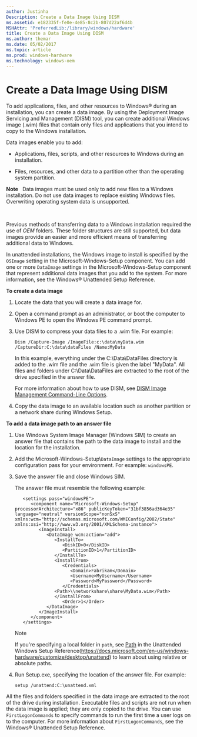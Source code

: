 ```yaml
---
author: Justinha
Description: Create a Data Image Using DISM
ms.assetid: e182335f-fe0e-4e85-8c2b-807d22af6d4b
MSHAttr: 'PreferredLib:/library/windows/hardware'
title: Create a Data Image Using DISM
ms.author: themar
ms.date: 05/02/2017
ms.topic: article
ms.prod: windows-hardware
ms.technology: windows-oem
---
```


# Create a Data Image Using DISM


To add applications, files, and other resources to Windows® during an installation, you can create a data image. By using the Deployment Image Servicing and Management (DISM) tool, you can create additional Windows image (.wim) files that contain only files and applications that you intend to copy to the Windows installation.

Data images enable you to add:

-   Applications, files, scripts, and other resources to Windows during an installation.

-   Files, resources, and other data to a partition other than the operating system partition.

**Note**  
Data images must be used only to add new files to a Windows installation. Do not use data images to replace existing Windows files. Overwriting operating system data is unsupported.

 

Previous methods of transferring data to a Windows installation required the use of $OEM$ folders. These folder structures are still supported, but data images provide an easier and more efficient means of transferring additional data to Windows.

In unattended installations, the Windows image to install is specified by the `OSImage` setting in the Microsoft-Windows-Setup component. You can add one or more `DataImage` settings in the Microsoft-Windows-Setup component that represent additional data images that you add to the system. For more information, see the Windows® Unattended Setup Reference.

**To create a data image**

1.  Locate the data that you will create a data image for.

2.  Open a command prompt as an administrator, or boot the computer to Windows PE to open the Windows PE command prompt.

3.  Use DISM to compress your data files to a .wim file. For example:

    ```
    Dism /Capture-Image /ImageFile:c:\data\myData.wim /CaptureDir:C:\data\dataFiles /Name:MyData
    ```

    In this example, everything under the C:\\Data\\DataFiles directory is added to the .wim file and the .wim file is given the label "MyData". All files and folders under C:\\Data\\DataFiles are extracted to the root of the drive specified in the answer file.

    For more information about how to use DISM, see [DISM Image Management Command-Line Options](dism-image-management-command-line-options-s14.md).

4.  Copy the data image to an available location such as another partition or a network share during Windows Setup.

**To add a data image path to an answer file**

1.  Use Windows System Image Manager (Windows SIM) to create an answer file that contains the path to the data image to install and the location for the installation.

2.  Add the Microsoft-Windows-Setup\\`DataImage` settings to the appropriate configuration pass for your environment. For example: `windowsPE`.

3.  Save the answer file and close Windows SIM.

    The answer file must resemble the following example:

    ```
       <settings pass="windowsPE">
          <component name="Microsoft-Windows-Setup" processorArchitecture="x86" publicKeyToken="31bf3856ad364e35" language="neutral" versionScope="nonSxS" xmlns:wcm="http://schemas.microsoft.com/WMIConfig/2002/State" xmlns:xsi="http://www.w3.org/2001/XMLSchema-instance">
             <ImageInstall>
                <DataImage wcm:action="add">
                   <InstallTo>
                      <DiskID>0</DiskID>
                      <PartitionID>1</PartitionID>
                   </InstallTo>
                   <InstallFrom>
                      <Credentials>
                         <Domain>Fabrikam</Domain>
                         <Username>MyUsername</Username>
                         <Password>MyPassword</Password>
                      </Credentials>
                   <Path>\\networkshare\share\MyData.wim</Path>
                   </InstallFrom>
                      <Order>1</Order>
                </DataImage>
             </ImageInstall>
          </component>
       </settings>
    ```

    > [!Note]
    > If you're specifying a local folder in `path`, see [Path](https://docs.microsoft.com/en-us/windows-hardware/customize/desktop/unattend/microsoft-windows-setup-imageinstall-dataimage-installfrom-path) in the Unattended Windows Setup Reference(https://docs.microsoft.com/en-us/windows-hardware/customize/desktop/unattend) to learn about using relative or absolute paths.

4.  Run Setup.exe, specifying the location of the answer file. For example:

    ```
    setup /unattend:C:\unattend.xml
    ```

All the files and folders specified in the data image are extracted to the root of the drive during installation. Executable files and scripts are not run when the data image is applied; they are only copied to the drive. You can use `FirstLogonCommands` to specify commands to run the first time a user logs on to the computer. For more information about `FirstLogonCommands`, see the Windows® Unattended Setup Reference.

 

 





